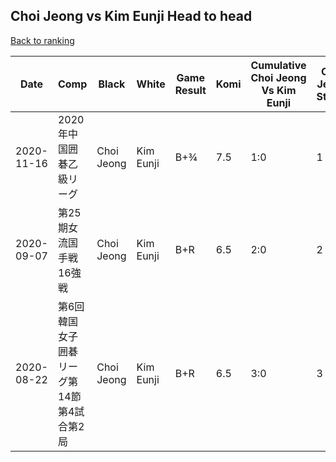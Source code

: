 ## Choi Jeong vs Kim Eunji Head to head

[Back to ranking](../../index.md)




| **Date** | **Comp** | **Black** | **White** | **Game Result** | **Komi** | **Cumulative Choi Jeong Vs Kim Eunji** | **Choi Jeong Streak** | **Kim Eunji Streak** | 
| --- | --- | --- | --- | --- | --- | --- | --- | --- |
| 2020-11-16 | 2020年中国囲碁乙級リーグ | Choi Jeong | Kim Eunji | B+¾ | 7.5 | 1:0 | 1 | 0 | 
| 2020-09-07 | 第25期女流国手戦16強戦 | Choi Jeong | Kim Eunji | B+R | 6.5 | 2:0 | 2 | 0 | 
| 2020-08-22 | 第6回韓国女子囲碁リーグ第14節第4試合第2局 | Choi Jeong | Kim Eunji | B+R | 6.5 | 3:0 | 3 | 0 |




